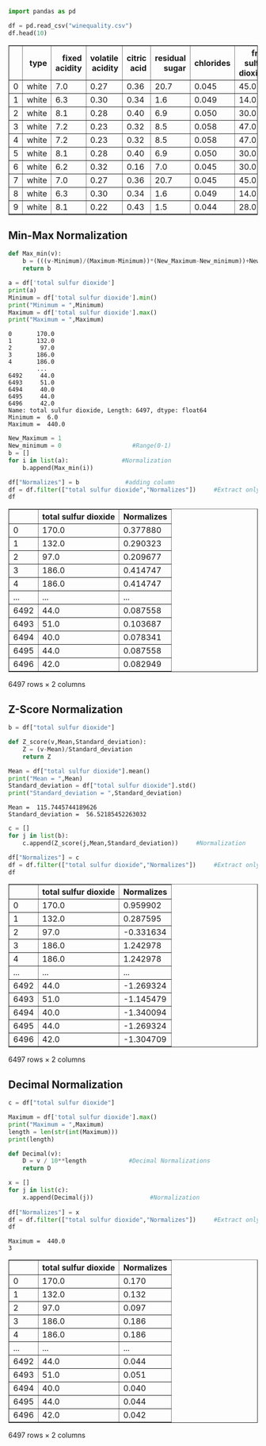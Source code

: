 ```python
import pandas as pd
```


```python
df = pd.read_csv("winequality.csv")
df.head(10)
```




<div>
<style scoped>
    .dataframe tbody tr th:only-of-type {
        vertical-align: middle;
    }

    .dataframe tbody tr th {
        vertical-align: top;
    }

    .dataframe thead th {
        text-align: right;
    }
</style>
<table border="1" class="dataframe">
  <thead>
    <tr style="text-align: right;">
      <th></th>
      <th>type</th>
      <th>fixed acidity</th>
      <th>volatile acidity</th>
      <th>citric acid</th>
      <th>residual sugar</th>
      <th>chlorides</th>
      <th>free sulfur dioxide</th>
      <th>total sulfur dioxide</th>
      <th>density</th>
      <th>pH</th>
      <th>sulphates</th>
      <th>alcohol</th>
      <th>quality</th>
    </tr>
  </thead>
  <tbody>
    <tr>
      <td>0</td>
      <td>white</td>
      <td>7.0</td>
      <td>0.27</td>
      <td>0.36</td>
      <td>20.7</td>
      <td>0.045</td>
      <td>45.0</td>
      <td>170.0</td>
      <td>1.0010</td>
      <td>3.00</td>
      <td>0.45</td>
      <td>8.8</td>
      <td>6</td>
    </tr>
    <tr>
      <td>1</td>
      <td>white</td>
      <td>6.3</td>
      <td>0.30</td>
      <td>0.34</td>
      <td>1.6</td>
      <td>0.049</td>
      <td>14.0</td>
      <td>132.0</td>
      <td>0.9940</td>
      <td>3.30</td>
      <td>0.49</td>
      <td>9.5</td>
      <td>6</td>
    </tr>
    <tr>
      <td>2</td>
      <td>white</td>
      <td>8.1</td>
      <td>0.28</td>
      <td>0.40</td>
      <td>6.9</td>
      <td>0.050</td>
      <td>30.0</td>
      <td>97.0</td>
      <td>0.9951</td>
      <td>3.26</td>
      <td>0.44</td>
      <td>10.1</td>
      <td>6</td>
    </tr>
    <tr>
      <td>3</td>
      <td>white</td>
      <td>7.2</td>
      <td>0.23</td>
      <td>0.32</td>
      <td>8.5</td>
      <td>0.058</td>
      <td>47.0</td>
      <td>186.0</td>
      <td>0.9956</td>
      <td>3.19</td>
      <td>0.40</td>
      <td>9.9</td>
      <td>6</td>
    </tr>
    <tr>
      <td>4</td>
      <td>white</td>
      <td>7.2</td>
      <td>0.23</td>
      <td>0.32</td>
      <td>8.5</td>
      <td>0.058</td>
      <td>47.0</td>
      <td>186.0</td>
      <td>0.9956</td>
      <td>3.19</td>
      <td>0.40</td>
      <td>9.9</td>
      <td>6</td>
    </tr>
    <tr>
      <td>5</td>
      <td>white</td>
      <td>8.1</td>
      <td>0.28</td>
      <td>0.40</td>
      <td>6.9</td>
      <td>0.050</td>
      <td>30.0</td>
      <td>97.0</td>
      <td>0.9951</td>
      <td>3.26</td>
      <td>0.44</td>
      <td>10.1</td>
      <td>6</td>
    </tr>
    <tr>
      <td>6</td>
      <td>white</td>
      <td>6.2</td>
      <td>0.32</td>
      <td>0.16</td>
      <td>7.0</td>
      <td>0.045</td>
      <td>30.0</td>
      <td>136.0</td>
      <td>0.9949</td>
      <td>3.18</td>
      <td>0.47</td>
      <td>9.6</td>
      <td>6</td>
    </tr>
    <tr>
      <td>7</td>
      <td>white</td>
      <td>7.0</td>
      <td>0.27</td>
      <td>0.36</td>
      <td>20.7</td>
      <td>0.045</td>
      <td>45.0</td>
      <td>170.0</td>
      <td>1.0010</td>
      <td>3.00</td>
      <td>0.45</td>
      <td>8.8</td>
      <td>6</td>
    </tr>
    <tr>
      <td>8</td>
      <td>white</td>
      <td>6.3</td>
      <td>0.30</td>
      <td>0.34</td>
      <td>1.6</td>
      <td>0.049</td>
      <td>14.0</td>
      <td>132.0</td>
      <td>0.9940</td>
      <td>3.30</td>
      <td>0.49</td>
      <td>9.5</td>
      <td>6</td>
    </tr>
    <tr>
      <td>9</td>
      <td>white</td>
      <td>8.1</td>
      <td>0.22</td>
      <td>0.43</td>
      <td>1.5</td>
      <td>0.044</td>
      <td>28.0</td>
      <td>129.0</td>
      <td>0.9938</td>
      <td>3.22</td>
      <td>0.45</td>
      <td>11.0</td>
      <td>6</td>
    </tr>
  </tbody>
</table>
</div>



## Min-Max Normalization


```python
def Max_min(v):
    b = (((v-Minimum)/(Maximum-Minimum))*(New_Maximum-New_minimum))+New_minimum
    return b

a = df['total sulfur dioxide']
print(a)
Minimum = df['total sulfur dioxide'].min()
print("Minimum = ",Minimum)
Maximum = df['total sulfur dioxide'].max()
print("Maximum = ",Maximum)
```

    0       170.0
    1       132.0
    2        97.0
    3       186.0
    4       186.0
            ...  
    6492     44.0
    6493     51.0
    6494     40.0
    6495     44.0
    6496     42.0
    Name: total sulfur dioxide, Length: 6497, dtype: float64
    Minimum =  6.0
    Maximum =  440.0
    


```python
New_Maximum = 1
New_minimum = 0                    #Range(0-1)
b = []
for i in list(a):               #Normalization
    b.append(Max_min(i))

df["Normalizes"] = b             #adding column
df = df.filter(["total sulfur dioxide","Normalizes"])     #Extract only required Column
df    
```




<div>
<style scoped>
    .dataframe tbody tr th:only-of-type {
        vertical-align: middle;
    }

    .dataframe tbody tr th {
        vertical-align: top;
    }

    .dataframe thead th {
        text-align: right;
    }
</style>
<table border="1" class="dataframe">
  <thead>
    <tr style="text-align: right;">
      <th></th>
      <th>total sulfur dioxide</th>
      <th>Normalizes</th>
    </tr>
  </thead>
  <tbody>
    <tr>
      <td>0</td>
      <td>170.0</td>
      <td>0.377880</td>
    </tr>
    <tr>
      <td>1</td>
      <td>132.0</td>
      <td>0.290323</td>
    </tr>
    <tr>
      <td>2</td>
      <td>97.0</td>
      <td>0.209677</td>
    </tr>
    <tr>
      <td>3</td>
      <td>186.0</td>
      <td>0.414747</td>
    </tr>
    <tr>
      <td>4</td>
      <td>186.0</td>
      <td>0.414747</td>
    </tr>
    <tr>
      <td>...</td>
      <td>...</td>
      <td>...</td>
    </tr>
    <tr>
      <td>6492</td>
      <td>44.0</td>
      <td>0.087558</td>
    </tr>
    <tr>
      <td>6493</td>
      <td>51.0</td>
      <td>0.103687</td>
    </tr>
    <tr>
      <td>6494</td>
      <td>40.0</td>
      <td>0.078341</td>
    </tr>
    <tr>
      <td>6495</td>
      <td>44.0</td>
      <td>0.087558</td>
    </tr>
    <tr>
      <td>6496</td>
      <td>42.0</td>
      <td>0.082949</td>
    </tr>
  </tbody>
</table>
<p>6497 rows × 2 columns</p>
</div>



##  Z-Score Normalization


```python
b = df["total sulfur dioxide"]

def Z_score(v,Mean,Standard_deviation):
    Z = (v-Mean)/Standard_deviation       
    return Z

Mean = df["total sulfur dioxide"].mean()
print("Mean = ",Mean)
Standard_deviation = df["total sulfur dioxide"].std()
print("Standard_deviation = ",Standard_deviation)
```

    Mean =  115.7445744189626
    Standard_deviation =  56.52185452263032
    


```python
c = []
for j in list(b):
    c.append(Z_score(j,Mean,Standard_deviation))     #Normalization

df["Normalizes"] = c
df = df.filter(["total sulfur dioxide","Normalizes"])     #Extract only required Column
df
```




<div>
<style scoped>
    .dataframe tbody tr th:only-of-type {
        vertical-align: middle;
    }

    .dataframe tbody tr th {
        vertical-align: top;
    }

    .dataframe thead th {
        text-align: right;
    }
</style>
<table border="1" class="dataframe">
  <thead>
    <tr style="text-align: right;">
      <th></th>
      <th>total sulfur dioxide</th>
      <th>Normalizes</th>
    </tr>
  </thead>
  <tbody>
    <tr>
      <td>0</td>
      <td>170.0</td>
      <td>0.959902</td>
    </tr>
    <tr>
      <td>1</td>
      <td>132.0</td>
      <td>0.287595</td>
    </tr>
    <tr>
      <td>2</td>
      <td>97.0</td>
      <td>-0.331634</td>
    </tr>
    <tr>
      <td>3</td>
      <td>186.0</td>
      <td>1.242978</td>
    </tr>
    <tr>
      <td>4</td>
      <td>186.0</td>
      <td>1.242978</td>
    </tr>
    <tr>
      <td>...</td>
      <td>...</td>
      <td>...</td>
    </tr>
    <tr>
      <td>6492</td>
      <td>44.0</td>
      <td>-1.269324</td>
    </tr>
    <tr>
      <td>6493</td>
      <td>51.0</td>
      <td>-1.145479</td>
    </tr>
    <tr>
      <td>6494</td>
      <td>40.0</td>
      <td>-1.340094</td>
    </tr>
    <tr>
      <td>6495</td>
      <td>44.0</td>
      <td>-1.269324</td>
    </tr>
    <tr>
      <td>6496</td>
      <td>42.0</td>
      <td>-1.304709</td>
    </tr>
  </tbody>
</table>
<p>6497 rows × 2 columns</p>
</div>



##  Decimal Normalization


```python
c = df["total sulfur dioxide"]

Maximum = df['total sulfur dioxide'].max()
print("Maximum = ",Maximum)
length = len(str(int(Maximum)))
print(length)

def Decimal(v):
    D = v / 10**length            #Decimal Normalizations
    return D

x = []
for j in list(c):
    x.append(Decimal(j))                #Normalization
    
df["Normalizes"] = x
df = df.filter(["total sulfur dioxide","Normalizes"])     #Extract only required Column
df
```

    Maximum =  440.0
    3
    




<div>
<style scoped>
    .dataframe tbody tr th:only-of-type {
        vertical-align: middle;
    }

    .dataframe tbody tr th {
        vertical-align: top;
    }

    .dataframe thead th {
        text-align: right;
    }
</style>
<table border="1" class="dataframe">
  <thead>
    <tr style="text-align: right;">
      <th></th>
      <th>total sulfur dioxide</th>
      <th>Normalizes</th>
    </tr>
  </thead>
  <tbody>
    <tr>
      <td>0</td>
      <td>170.0</td>
      <td>0.170</td>
    </tr>
    <tr>
      <td>1</td>
      <td>132.0</td>
      <td>0.132</td>
    </tr>
    <tr>
      <td>2</td>
      <td>97.0</td>
      <td>0.097</td>
    </tr>
    <tr>
      <td>3</td>
      <td>186.0</td>
      <td>0.186</td>
    </tr>
    <tr>
      <td>4</td>
      <td>186.0</td>
      <td>0.186</td>
    </tr>
    <tr>
      <td>...</td>
      <td>...</td>
      <td>...</td>
    </tr>
    <tr>
      <td>6492</td>
      <td>44.0</td>
      <td>0.044</td>
    </tr>
    <tr>
      <td>6493</td>
      <td>51.0</td>
      <td>0.051</td>
    </tr>
    <tr>
      <td>6494</td>
      <td>40.0</td>
      <td>0.040</td>
    </tr>
    <tr>
      <td>6495</td>
      <td>44.0</td>
      <td>0.044</td>
    </tr>
    <tr>
      <td>6496</td>
      <td>42.0</td>
      <td>0.042</td>
    </tr>
  </tbody>
</table>
<p>6497 rows × 2 columns</p>
</div>


